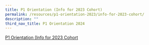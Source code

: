 ```yaml
---
title: P1 Orientation (Info for 2023 Cohort)
permalink: /resources/p1-orientation-2023/info-for-2023-cohort/
description: ""
third_nav_title: P1 Orientation 2024
---
```

<a href="/files/For%20Parents/P1%20Orientation%20for%202023%20Cohort.pdf" target="_blank">P1 Orientation (Info for 2023 Cohort</a>